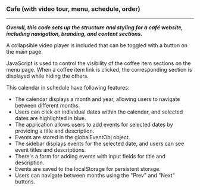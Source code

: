 ### Cafe (with video tour, menu, schedule, order)

----------

***Overall, this code sets up the structure and styling for a café website, including navigation, branding, and content sections.***

A collapsible video player is included that can be toggled with a button on the main page.

JavaScript is used to control the visibility of the coffee item sections on the menu page. When a coffee item link is clicked, the corresponding section is displayed while hiding the others.

This calendar in schedule have following features:
- The calendar displays a month and year, allowing users to navigate between different months.
- Users can click on individual dates within the calendar, and selected dates are highlighted in blue.
- The application allows users to add events for selected dates by providing a title and description.
- Events are stored in the globalEventObj object.
- The sidebar displays events for the selected date, and users can see event titles and descriptions.
- There's a form for adding events with input fields for title and description.
- Events are saved to the localStorage for persistent storage.
- Users can navigate between months using the "Prev" and "Next" buttons.
